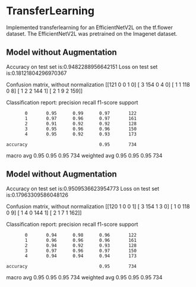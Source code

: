# TransferLearning

Implemented transferlearning for an EfficientNetV2L on the tf.flower dataset. The EfficientNetV2L was pretrained on the Imagenet dataset. 

## Model without Augmentation

Accuracy on test set is:0.9482288956642151
Loss on test set is:0.18121804296970367

Confusion matrix, without normalization
[[121   0   0   1   0]
 [  3 154   0   4   0]
 [  1   1 118   0   8]
 [  1   2   2 144   1]
 [  2   1   9   2 159]]


Classification report:
               precision    recall  f1-score   support

           0       0.95      0.99      0.97       122
           1       0.97      0.96      0.97       161
           2       0.91      0.92      0.92       128
           3       0.95      0.96      0.96       150
           4       0.95      0.92      0.93       173

    accuracy                           0.95       734
   macro avg       0.95      0.95      0.95       734
weighted avg       0.95      0.95      0.95       734


## Model without Augmentation

Accuracy on test set is:0.9509536623954773
Loss on test set is:0.17963309586048126

Confusion matrix, without normalization
[[120   1   0   0   1]
 [  3 154   1   3   0]
 [  1   0 118   0   9]
 [  1   4   0 144   1]
 [  2   1   7   1 162]]

Classification report:
               precision    recall  f1-score   support

           0       0.94      0.98      0.96       122
           1       0.96      0.96      0.96       161
           2       0.94      0.92      0.93       128
           3       0.97      0.96      0.97       150
           4       0.94      0.94      0.94       173

    accuracy                           0.95       734
   macro avg       0.95      0.95      0.95       734
weighted avg       0.95      0.95      0.95       734

